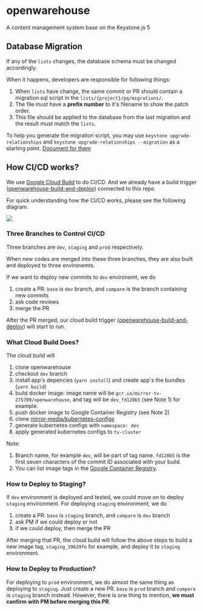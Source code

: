 # openwarehouse

A content management system base on the Keystone.js 5

## Database Migration

If any of the `lists` changes, the database schema must be changed accordingly.

When it happens, developers are responsible for following things:

1. When `lists` have change, the same commit or PR should contain a migration sql script in the `lists/{project}/pq/migrations/`.
2. The file must have a **prefix number** to it's filename to show the patch order.
3. This file should be applied to the database from the last migration and the result must match the `lists`.

To help you generate the migration script, you may use `keystone upgrade-relationships` and `keystone upgrade-relationships --migration` as a starting point. [Document for them](https://v5.keystonejs.com/guides/relationship-migration#postgresql)

## How CI/CD works?
We use [Google Cloud Build](https://cloud.google.com/build/docs/how-to) to do CI/CD.
And we already have a build trigger ([openwarehouse-build-and-deploy](https://console.cloud.google.com/cloud-build/triggers/edit/7e66e087-131f-4af8-bc88-cef88e3f56a6?project=mirror-tv-275709)) connected to this repo.

For quick understanding how the CI/CD works, please see the following diagram.

<img src="https://github.com/nickhsine/openwarehouse/blob/docs-for-cicd/docs/images/cicd-diagram.jpg" >

### Three Branches to Control CI/CD
Three branches are `dev`, `staging` and `prod` respectively.

When new codes are merged into these three branches, they are also built and deployed to three environemts.

If we want to deploy new commits to `dev` environemt, we do
1. create a PR: `base` is `dev` branch, and `compare` is the branch containing new commits
2. ask code reviews
3. merge the PR

After the PR merged, our cloud build trigger ([openwarehouse-build-and-deploy](https://console.cloud.google.com/cloud-build/triggers/edit/7e66e087-131f-4af8-bc88-cef88e3f56a6?project=mirror-tv-275709)) will start to run.

### What Cloud Build Does?
The cloud build will
1. clone openwarehouse 
2. checkout `dev` branch
3. install app's depencies (`yarn install`) and create app's the bundles (`yarn build`) 
4. build docker image: image name will be `gcr.io/mirror-tv-275709/openwarehouse`, and tag will be `dev_fd120b5` (see Note 1) for example.
5. push docker image to Google Container Registry (see Note 2)
6. clone [mirror-media/kubernetes-configs](https://github.com/mirror-media/kubernetes-configs)
7. generate kubernetes configs with `namespace: dev` 
8. apply generated kubernetes configs to `tv-cluster`

Note:
1. Branch name, for example `dev`, will be part of tag name. `fd120b5` is the first seven characters of the commit ID associated with your build.
2. You can list image tags in the [Google Container Registry](https://console.cloud.google.com/gcr/images/mirror-tv-275709/GLOBAL/openwarehouse?project=mirror-tv-275709&gcrImageListsize=30).

### How to Deploy to Staging?
If `dev` environment is deployed and tested, we could move on to deploy `staging` environment.
For deploying `staging` environment, we do 
1. create a PR: `base` is `staging` branch, and `compare` is `dev` branch
2. ask PM if we could deploy or not
3. if we could deploy, then merge the PR

After merging that PR, the cloud build will follow the above steps to build a new image tag, `staging_39639fe` for example, and deploy it to `staging` environment.

### How to Deploy to Production?
For deploying to `prod` environment, we do almost the same thing as deploying to `staging`.
Just create a new PR. `base` is `prod` branch and `compare` is `staging` branch instead.
However, there is one thing to mention, **we must confirm with PM before merging this PR**.
